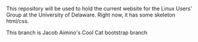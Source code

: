 This repository will be used to hold the current website for the Linux Users' Group at the University of Delaware. Right now, it has some skeleton html/css.

This branch is Jacob Aimino's Cool Cat bootstrap branch
